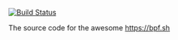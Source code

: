 [![Build Status](https://travis-ci.org/bpftools/bpf.sh.svg?branch=master)](https://travis-ci.org/bpftools/bpf.sh)

The source code for the awesome https://bpf.sh
